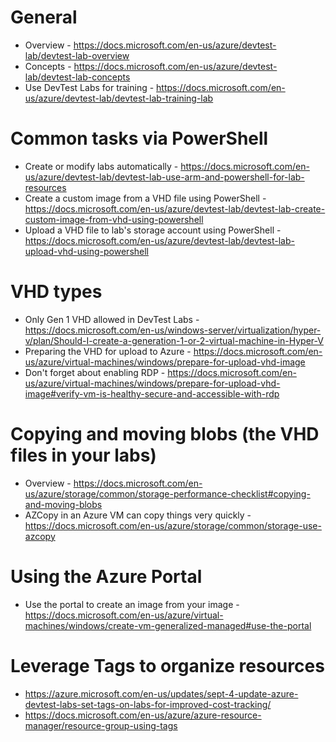 # General
* Overview - https://docs.microsoft.com/en-us/azure/devtest-lab/devtest-lab-overview 
* Concepts - https://docs.microsoft.com/en-us/azure/devtest-lab/devtest-lab-concepts
* Use DevTest Labs for training - https://docs.microsoft.com/en-us/azure/devtest-lab/devtest-lab-training-lab

# Common tasks via PowerShell
* Create or modify labs automatically - https://docs.microsoft.com/en-us/azure/devtest-lab/devtest-lab-use-arm-and-powershell-for-lab-resources
* Create a custom image from a VHD file using PowerShell - https://docs.microsoft.com/en-us/azure/devtest-lab/devtest-lab-create-custom-image-from-vhd-using-powershell
* Upload a VHD file to lab's storage account using PowerShell - https://docs.microsoft.com/en-us/azure/devtest-lab/devtest-lab-upload-vhd-using-powershell

# VHD types
* Only Gen 1 VHD allowed in DevTest Labs - https://docs.microsoft.com/en-us/windows-server/virtualization/hyper-v/plan/Should-I-create-a-generation-1-or-2-virtual-machine-in-Hyper-V
* Preparing the VHD for upload to Azure - https://docs.microsoft.com/en-us/azure/virtual-machines/windows/prepare-for-upload-vhd-image
* Don't forget about enabling RDP - https://docs.microsoft.com/en-us/azure/virtual-machines/windows/prepare-for-upload-vhd-image#verify-vm-is-healthy-secure-and-accessible-with-rdp

# Copying and moving blobs (the VHD files in your labs)
* Overview - https://docs.microsoft.com/en-us/azure/storage/common/storage-performance-checklist#copying-and-moving-blobs
* AZCopy in an Azure VM can copy things very quickly -  https://docs.microsoft.com/en-us/azure/storage/common/storage-use-azcopy

# Using the Azure Portal
* Use the portal to create an image from your image - https://docs.microsoft.com/en-us/azure/virtual-machines/windows/create-vm-generalized-managed#use-the-portal

# Leverage Tags to organize resources
* https://azure.microsoft.com/en-us/updates/sept-4-update-azure-devtest-labs-set-tags-on-labs-for-improved-cost-tracking/
* https://docs.microsoft.com/en-us/azure/azure-resource-manager/resource-group-using-tags 